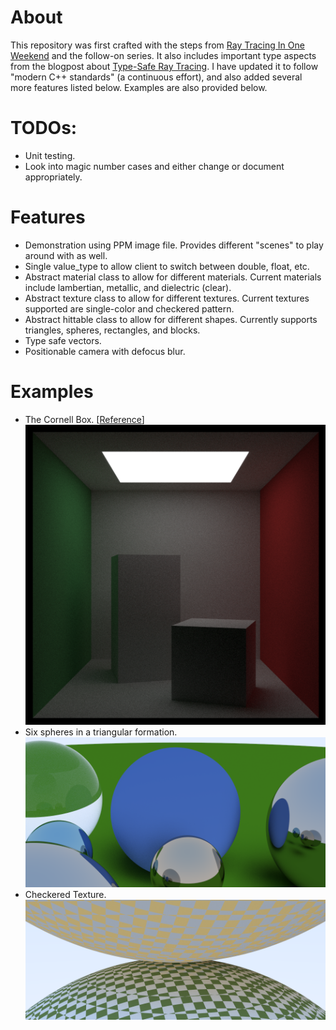 # About
This repository was first crafted with the steps from [Ray Tracing In One Weekend](https://raytracing.github.io/books/RayTracingInOneWeekend.html#overview) and the follow-on series. It also includes important type aspects from the blogpost about [Type-Safe Ray Tracing](https://ajeetdsouza.github.io/blog/posts/type-safe-raytracing-in-modern-cpp/). I have updated it to follow "modern C++ standards" (a continuous effort), and also added several more features listed below. Examples are also provided below.

# TODOs:
- Unit testing.
- Look into magic number cases and either change or document appropriately.

# Features
- Demonstration using PPM image file. Provides different "scenes" to play around with as well.
- Single value_type to allow client to switch between double, float, etc.
- Abstract material class to allow for different materials. Current materials include lambertian, metallic, and dielectric (clear).
- Abstract texture class to allow for different textures. Current textures supported are single-color and checkered pattern.
- Abstract hittable class to allow for different shapes. Currently supports triangles, spheres, rectangles, and blocks.
- Type safe vectors.
- Positionable camera with defocus blur.

# Examples
- The Cornell Box. [[Reference](https://www.graphics.cornell.edu/online/box/history.html)]
![Example 1](images/raytracing_example5.png)
- Six spheres in a triangular formation.
![Example 2](images/raytracing_example1.png)
- Checkered Texture.
![Example 3](images/raytracing_example4.png)
